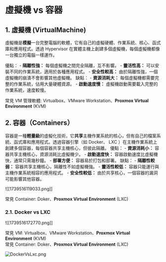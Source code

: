 # 虛擬機 vs 容器

## 1. 虛擬機 (VirtualMachine)

虛擬機是**模擬**一台完整電腦的軟體，它有自己的虛擬硬體、作業系統、核心、函式庫和應用程式。透過 Hypervisor 在實體主機上創建多個虛擬機，每個虛擬機都像一台獨立的電腦一樣運作。

優點：
	- **隔離性強：** 每個虛擬機之間完全隔離，互不影響。
	- **靈活性高：** 可以安裝不同的作業系統，適用於各種應用程式。
	- **安全性較高：** 由於隔離性強，一個虛擬機的崩潰不會影響其他虛擬機。
缺點：
	- **資源消耗大：** 每個虛擬機都需要完整的作業系統，佔用大量硬體資源。
	- **啟動速度慢：** 虛擬機啟動需要載入完整的作業系統，速度較慢。


常見 VM 管理軟體: Virtualbox、VMware Workstation、**Proxmox Virtual Environment** (KVM)  

## 2. 容器（Containers）

容器是一種**輕量級**的虛擬化技術，它**共享**主機作業系統的核心，但有自己的檔案系統、函式庫和應用程式。透過容器引擎（如 Docker、 LXC ）在主機作業系統上創建多個容器，每個容器共享主機核心，但彼此隔離。
優點：
	- **資源消耗小：** 容器共享主機核心，資源消耗比虛擬機少。
	- **啟動速度快：** 容器啟動速度比虛擬機快，通常只需幾秒鐘。
	- **部署方便：** 容器易於打包和部署。
缺點：
	- **隔離性較弱：** 容器共享主機核心，隔離性不如虛擬機強。
	- **靈活性較低：** 容器只能運行與主機作業系統相容的應用程式。
	- **安全性較低：** 由於共享核心，一個容器的漏洞可能影響其他容器。


![[1739516119033.png]]



常見 Container: Doker、**Proxmox Virtual Environment** (LXC)

### 2.1. Docker vs LXC

![[1739516172770.png]]





























































































常見 VM: Virtualbox、VMware Workstation、**Proxmox Virtual Environment** (KVM)  
常見 Container: Doker、**Proxmox Virtual Environment** (LXC)

![DockerVsLxc.png](app://c5dfcfba7cee24b11afc02e42276864c2d3f/home/loren/Data_1T/projects/Loren%E7%9A%84obsidian%E7%AD%86%E8%A8%98/P%E5%B0%88%E6%A1%88/DockerVsLxc.png?1737622022106)